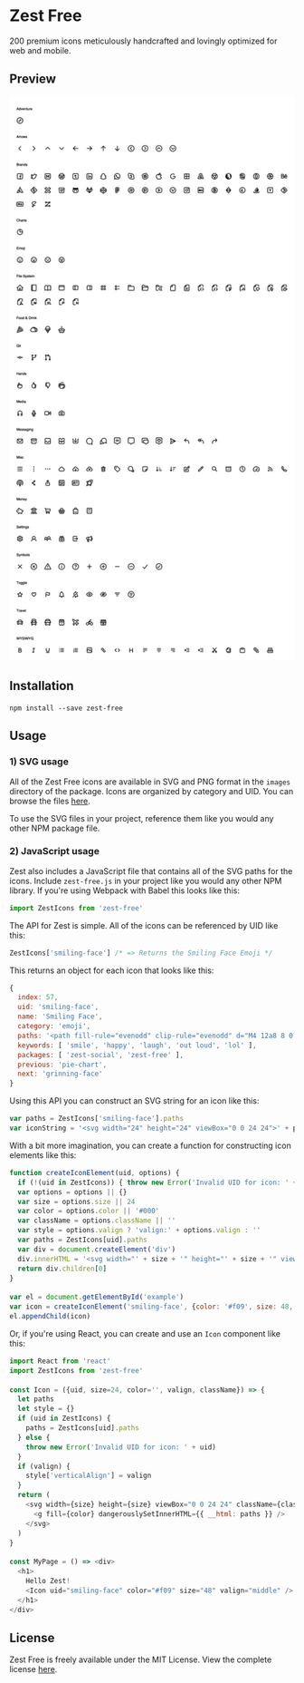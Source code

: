 Zest Free 
=========

200 premium icons meticulously handcrafted and lovingly optimized for web and mobile.

## Preview

![Zest Free](./preview.png)

## Installation

    npm install --save zest-free

## Usage

### 1) SVG usage

All of the Zest Free icons are available in SVG and PNG format in the `images`
directory of the package. Icons are organized by category and UID. You can
browse the files [here](https://github.com/32pixelsCo/zest-free/tree/master/packages/zest-free/images).

To use the SVG files in your project, reference them like you would any other
NPM package file.

### 2) JavaScript usage

Zest also includes a JavaScript file that contains all of the SVG paths for
the icons. Include `zest-free.js` in your project like you would any other NPM
library. If you're using Webpack with Babel this looks like this:

```javascript
import ZestIcons from 'zest-free'
```

The API for Zest is simple. All of the icons can be referenced by UID like this:

```javascript
ZestIcons['smiling-face'] /* => Returns the Smiling Face Emoji */
```

This returns an object for each icon that looks like this:

```javascript
{
  index: 57,
  uid: 'smiling-face',
  name: 'Smiling Face',
  category: 'emoji',
  paths: '<path fill-rule="evenodd" clip-rule="evenodd" d="M4 12a8 8 0 1 1 16 0 8 8 0 0 1-16 0zm8-10C6.477 2 2 6.477 2 12s4.477 10 10 10 10-4.477 10-10S17.523 2 12 2zM9.967 14.744a1 1 0 0 0-1.937.498C8.469 17 10.283 18 12 18c1.785 0 3.452-1.012 3.97-2.76a1 1 0 0 0-1.937-.496C13.773 15.614 12.84 16 12 16c-.84 0-1.772-.385-2.033-1.256zM10.5 10a1.5 1.5 0 1 1-3 0 1.5 1.5 0 0 1 3 0zm4.5 1.5a1.5 1.5 0 1 0 0-3 1.5 1.5 0 0 0 0 3z"/>',
  keywords: [ 'smile', 'happy', 'laugh', 'out loud', 'lol' ],
  packages: [ 'zest-social', 'zest-free' ],
  previous: 'pie-chart',
  next: 'grinning-face'
}
```

Using this API you can construct an SVG string for an icon like this:

```javascript
var paths = ZestIcons['smiling-face'].paths
var iconString = '<svg width="24" height="24" viewBox="0 0 24 24">' + paths + '</svg>'
```

With a bit more imagination, you can create a function for constructing icon
elements like this:

```javascript
function createIconElement(uid, options) {
  if (!(uid in ZestIcons)) { throw new Error('Invalid UID for icon: ' + uid) }
  var options = options || {}
  var size = options.size || 24
  var color = options.color || '#000'
  var className = options.className || ''
  var style = options.valign ? 'valign:' + options.valign : ''
  var paths = ZestIcons[uid].paths
  var div = document.createElement('div')
  div.innerHTML = '<svg width="' + size + '" height="' + size + '" viewBox="0 0 24 24" class="' + className + '" style="' + style + '"><g fill="' + color + '">' + paths + '</g></svg>'
  return div.children[0]
}

var el = document.getElementById('example')
var icon = createIconElement('smiling-face', {color: '#f09', size: 48, valign: 'middle'})
el.appendChild(icon)
```

Or, if you're using React, you can create and use an `Icon` component like this:

```javascript
import React from 'react'
import ZestIcons from 'zest-free'

const Icon = ({uid, size=24, color='', valign, className}) => {
  let paths
  let style = {}
  if (uid in ZestIcons) {
    paths = ZestIcons[uid].paths
  } else {
    throw new Error('Invalid UID for icon: ' + uid)
  }
  if (valign) {
    style['verticalAlign'] = valign
  }
  return (
    <svg width={size} height={size} viewBox="0 0 24 24" className={className} style={style}>
      <g fill={color} dangerouslySetInnerHTML={{ __html: paths }} />
    </svg>
  )
}

const MyPage = () => <div>
  <h1>
    Hello Zest!
    <Icon uid="smiling-face" color="#f09" size="48" valign="middle" />
  </h1>
</div>
```

## License

Zest Free is freely available under the MIT License. View the complete license [here](./LICENSE.md).
